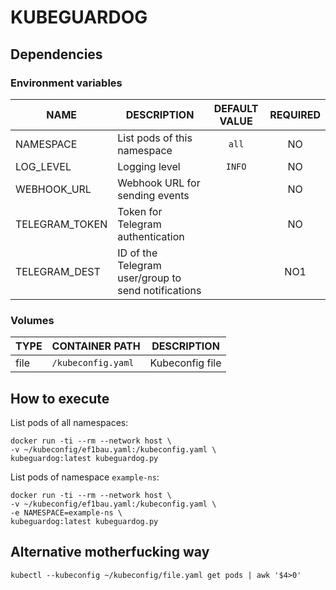 # KUBEGUARDOG

## Dependencies

### Environment variables

|**NAME**|**DESCRIPTION**|**DEFAULT VALUE**|**REQUIRED**|
|---|---|:---:|:---:|
|NAMESPACE|List pods of this namespace|`all`|NO|
|LOG_LEVEL|Logging level|`INFO`|NO|
|WEBHOOK_URL|Webhook URL for sending events||NO|
|TELEGRAM_TOKEN|Token for Telegram authentication||NO|
|TELEGRAM_DEST|ID of the Telegram user/group to send notifications||NO1

### Volumes

|**TYPE**|**CONTAINER PATH**|**DESCRIPTION**|
|---|---|---|
|file|`/kubeconfig.yaml`|Kubeconfig file|

## How to execute

List pods of all namespaces:

```shell
docker run -ti --rm --network host \
-v ~/kubeconfig/ef1bau.yaml:/kubeconfig.yaml \
kubeguardog:latest kubeguardog.py
```

List pods of namespace `example-ns`:

```shell
docker run -ti --rm --network host \
-v ~/kubeconfig/ef1bau.yaml:/kubeconfig.yaml \
-e NAMESPACE=example-ns \
kubeguardog:latest kubeguardog.py
```

## Alternative motherfucking way

```shell
kubectl --kubeconfig ~/kubeconfig/file.yaml get pods | awk '$4>0'
```
